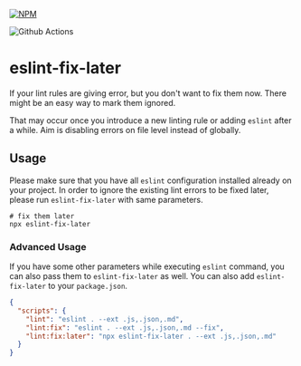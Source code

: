 [![NPM](https://nodei.co/npm/eslint-fix-later.png?downloads=true&downloadRank=true&stars=true)](https://www.npmjs.com/package/eslint-fix-later)

![Github Actions](https://github.com/salimkayabasi/eslint-fix-later/actions/workflows/release.yml/badge.svg)

# eslint-fix-later

If your lint rules are giving error, but you don't want to fix them now. There might be an easy way to mark them
ignored.

That may occur once you introduce a new linting rule or adding `eslint` after a while. Aim is disabling errors on file
level instead of globally.

## Usage

Please make sure that you have all `eslint` configuration installed already on your project. In order to ignore the
existing lint errors to be fixed later, please run `eslint-fix-later` with same parameters.

```shell
# fix them later
npx eslint-fix-later
```

### Advanced Usage

If you have some other parameters while executing `eslint` command, you can also pass them to `eslint-fix-later` as
well. You can also add `eslint-fix-later` to your `package.json`.

```json
{
  "scripts": {
    "lint": "eslint . --ext .js,.json,.md",
    "lint:fix": "eslint . --ext .js,.json,.md --fix",
    "lint:fix:later": "npx eslint-fix-later . --ext .js,.json,.md"
  }
}
```
